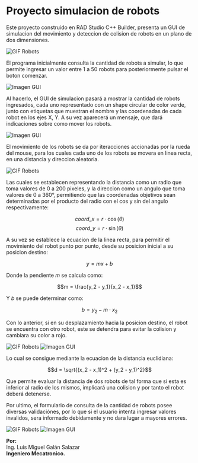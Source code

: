 # Proyecto simulacion de robots
Este proyecto construido en RAD Studio C++ Builder, presenta un GUI de simulacion del movimiento y deteccion de colision de robots en un plano de dos dimensiones.

![GIF Robots](https://github.com/LuisGalan97/robots-project/blob/main/doc-assets/1.gif)

El programa inicialmente consulta la cantidad de robots a simular, lo que permite ingresar un valor entre 1 a 50 robots para posteriormente pulsar el boton comenzar. 

![Imagen GUI](https://github.com/LuisGalan97/robots-project/blob/main/doc-assets/1.png)

Al hacerlo, el GUI de simulacion pasará a mostrar la cantidad de robots ingresados, cada uno representado con un shape circular de color verde, junto con etiquetas que muestran el nombre y las coordenadas de cada robot en los ejes X, Y. A su vez aparecerá un mensaje, que dará indicaciones sobre como mover los robots.

![Imagen GUI](https://github.com/LuisGalan97/robots-project/blob/main/doc-assets/2.png)

El movimiento de los robots se da por iteracciones accionadas por la rueda del mouse, para los cuales cada uno de los robots se movera en linea recta, en una distancia y direccion aleatoria.

![GIF Robots](https://github.com/LuisGalan97/robots-project/blob/main/doc-assets/2.gif)

Las cuales se establecen representando la distancia como un radio que toma valores de 0 a 200 pixeles, y la direccion como un angulo que toma valores de 0 a 360°, permitiendo que las coordenadas objetivos sean determinadas por el producto del radio con el cos y sin del angulo respectivamente:

$$coord\_x = r \cdot \cos(\theta)$$
$$coord\_y = r \cdot \sin(\theta)$$

A su vez se establece  la ecuacion de la linea recta, para permitir el movimiento del robot punto por punto, desde su posicion inicial a su posicion destino:

$$y = mx + b$$

Donde la pendiente $m$ se calcula como:

$$m = \frac{y_2 - y_1}{x_2 - x_1}$$

Y $b$ se puede determinar como:

$$b = y_2 - m \cdot x_2$$

Con lo anterior, si en su desplazamiento hacia la posicion destino, el robot se encuentra con otro robot, este se detendra para evitar la colision y cambiara su color a rojo.

![GIF Robots](https://github.com/LuisGalan97/robots-project/blob/main/doc-assets/3.gif)
![Imagen GUI](https://github.com/LuisGalan97/robots-project/blob/main/doc-assets/3.png)

Lo cual se consigue mediante la ecuacion de la distancia euclidiana:

$$d = \sqrt{(x_2 - x_1)^2 + (y_2 - y_1)^2}$$

Que permite evaluar la distancia de dos robots de tal forma que si esta es inferior al radio de los mismos, implicará una colision y por tanto el robot deberá detenerse.

Por ultimo, el formulario de consulta de la cantidad de robots posee diversas validaciónes, por lo que si el usuario intenta ingresar valores invalidos, sera informado debidamente y no dara lugar a mayores errores.

![GIF Robots](https://github.com/LuisGalan97/robots-project/blob/main/doc-assets/4.gif)
![Imagen GUI](https://github.com/LuisGalan97/robots-project/blob/main/doc-assets/4.png)

**Por:** <br />
Ing. Luis Miguel Galán Salazar <br />
**Ingeniero Mecatronico.**
